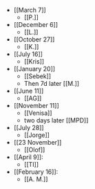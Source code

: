 - [[March 7]]
  - [[P.]]
- [[December 6]]
  - [[L.]]
- [[October 27]]
  - [[K.]]
- [[July 16]]
  - [[Kris]]
- [[January 20]]
  - [[Sebek]]
  - Then 7d later [[M.]]
- [[June 11]]
  - [[AG]]
- [[November 11]]
  - [[Venisa]]
  - two days later [[MPD]]
- [[July 28]]
  - [[Jorge]]
- [[23 November]]
  - [[Olof]]
- [[April 9]]:
  - [[TI]]
- [[February 16]]:
  - [[A. M.]]

